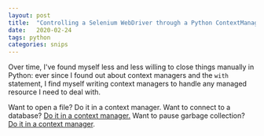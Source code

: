 ```yaml
---
layout: post
title:  "Controlling a Selenium WebDriver through a Python ContextManager"
date:   2020-02-24
tags: python
categories: snips
---
```


Over time, I've found myself less and less willing to close things manually in Python: ever since I found out about context managers and the `with` statement, I find myself writing context managers to handle any managed resource I need to deal with.

Want to open a file? Do it in a context manager. Want to connect to a database? [Do it in a context manager.](https://gist.github.com/eindiran/529a6b14b2029254d9b3313de3ac5638) Want to pause garbage collection? [Do it in a context manager](https://gist.github.com/eindiran/802ad417a8e3926da60a1b8666430c23).
